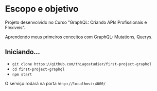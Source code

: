# Escopo e objetivo

Projeto desenvolvido no Curso "GraphQL: Criando APIs Profissionais e Flexíveis".

Aprendendo meus primeiros conceitos com GraphQL: Mutations, Querys.

## Iniciando...

- `git clone https://github.com/thiagostudier/first-project-graphql`
- `cd first-project-graphql`
- `npm start`

O serviço rodará na porta `http://localhost:4000/`
